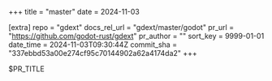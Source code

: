 +++
title = "master"
date = 2024-11-03

[extra]
repo = "gdext"
docs_rel_url = "gdext/master/godot"
pr_url = "https://github.com/godot-rust/gdext"
pr_author = ""
sort_key = 9999-01-01
date_time = 2024-11-03T09:30:44Z
commit_sha = "337ebbd53a00e274cf95c70144902a62a4174da2"
+++

$PR_TITLE
